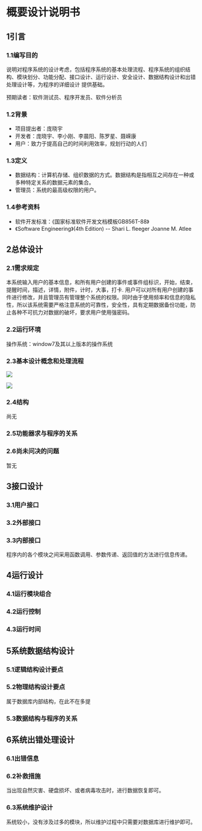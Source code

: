 # 概要设计说明书

## 1引言

### 1.1编写目的

<!--说明编写这份概要设计说明书的目的，指出预期的读者。-->

说明对程序系统的设计考虑，包括程序系统的基本处理流程、程序系统的组织结构、模块划分、功能分配、接口设计、运行设计、安全设计、数据结构设计和出错处理设计等，为程序的详细设计 提供基础。

预期读者：软件测试员、程序开发员、软件分析员

### 1.2背景

<!--说明：-->

<!--- 待开发软件系统的名称；-->

<!--- 列出此项目的任务提出者、开发者、用户以及将运行该软件的计算站（中心）。-->

- 项目提出者：庞晓宇
- 开发者：庞晓宇、李小刚、李晨阳、陈罗星、聂嵘康
- 用户：致力于提高自己的时间利用效率，规划行动的人们

### 1.3定义

<!--列出本文件中用到的专门术语的定义和外文首字母组词的原词组。-->

- 数据结构：计算机存储、组织数据的方式。数据结构是指相互之间存在一种或多种特定关系的数据元素的集合。
- 管理员：系统的最高级权限的用户。

### 1.4参考资料

<!--列出有关的参考文件，如：-->

<!--- 本项目的经核准的计划任务书或合同，上级机关的批文；-->

<!--- 属于本项目的其他已发表文件；-->

<!--- 本文件中各处引用的文件、资料，包括所要用到的软件开发标准。列出这些文件的标题、文件编号、发表日期和出版单位，说明能够得到这些文件资料的来源。-->

- 软件开发标准：《国家标准软件开发文档模板GB856T-88》
- 《Software Engineering》(4th Edition) -- Shari L. fleeger Joanne M. Atlee

## 2总体设计

### 2.1需求规定

本系统输入用户的基本信息，和所有用户创建的事件或事件组标识，开始，结束，提醒时间，描述，详情，附件，计时，大事，打卡.   用户可以对所有用户创建的事件进行修改，并且管理员有管理整个系统的权限。同时由于使用频率和信息的隐私性，所以该系统需要严格注意系统的可靠性，安全性，具有定期数据备份功能，防止各种不可抗力对数据的破坏，要求用户使用强密码。

<!-- 说明对本系统的主要的输入输出项目、处理的功能性能要求，详细的说明可参见附录C。 -->

### 2.2运行环境

操作系统：window7及其以上版本的操作系统

<!-- 简要地说明对本系统的运行环境（包括硬件环境和支持环境）的规定，详细说明参见附录C。 -->

### 2.3基本设计概念和处理流程

![](D:\sed\sed-groupwork\image\概要设计说明书\软工1.PNG)

![](D:\sed\sed-groupwork\image\概要设计说明书\软工2.PNG)

<!-- 说明本系统的基本设计概念和处理流程，尽量使用图表的形式。 -->

### 2.4结构

尚无

<!-- 用一览表及框图的形式说明本系统的系统元素（各层模块、子程序、公用程序等）的划分，扼要说明每个系统元素的标识符和功能，分层次地给出各元素之间的控制与被控制关系. -->

### 2.5功能器求与程序的关系

<!-- 本条用一张如下的矩阵图说明各项功能需求的实现同各块程序的分配关系：
| .         | 程序1 | 程序2 | ……  | 程序n |
| --------- | ----- | ----- | --- | ----- |
| 功能需求1 | √     |       |     |
| 功能需求2 |       | √     |     |
| ……        |       |       |     |
| 功能需求n |       | √     |     | √     | -->

<!-- 说明在本软件系统的工作过程中不得不包含的人工处理过程（如果有的话）。 -->

### 2.6尚未问决的问题

暂无

<!-- 说明在概要设计过程中尚未解决而设计者认为在系统完成之前必须解决的各个问题。 -->

## 3接口设计

### 3.1用户接口

<!-- 说明将向用户提供的命令和它们的语法结构，以及软件的回答信息。 -->

### 3.2外部接口

<!-- 说明本系统同外界的所有接口的安排包括软件与硬件之间的接口、本系统与各支持软件之间的接口关系。 -->

### 3.3内部接口

程序内的各个模块之间采用函数调用、参数传递、返回值的方法进行信息传递。

<!-- 说明本系统之内的各个系统元素之间的接口的安排。 -->

## 4运行设计

### 4.1运行模块组合

<!-- 说明对系统施加不同的外界运行控制时所引起的各种不同的运行模块组合，说明每种运行所历经的内部模块和支持软件。 -->

### 4.2运行控制

<!-- 说明每一种外界的运行控制的方式方法和操作步骤。 -->

### 4.3运行时间

<!-- 说明每种运行模块组合将占用各种资源的时间。 -->

## 5系统数据结构设计

### 5.1逻辑结构设计要点

<!-- 给出本系统内所使用的每个数据结构的名称、标识符以及它们之中每个数据项、记录、文卷和系的标识、定义、长度及它们之间的层次的或表格的相互关系。 -->

### 5.2物理结构设计要点

属于数据库内部结构，在此不在多提

<!-- 给出本系统内所使用的每个数据结构中的每个数据项的存储要求，访问方法、存取单位、存取的物理关系（索引、设备、存储区域）、设计考虑和保密条件。 -->

### 5.3数据结构与程序的关系

<!-- 说明各个数据结构与访问这些数据结构的形式: -->

## 6系统出错处理设计

### 6.1出错信息

<!-- 用一览表的方式说朗每种可能的出错或故障情况出现时，系统输出信息的形式、含意及处理方法。 -->

### 6.2补救措施

当出现自然灾害、硬盘损坏、或者病毒攻击时，进行数据恢复即可。

<!-- 说明故障出现后可能采取的变通措施，包括：
- 后备技术说明准备采用的后备技术，当原始系统数据万一丢失时启用的副本的建立和启动的技术，例如周期性地把磁盘信息记录到磁带上去就是对于磁盘媒体的一种后备技术；
- 降效技术说明准备采用的后备技术，使用另一个效率稍低的系统或方法来求得所需结果的某些部分，例如一个自动系统的降效技术可以是手工操作和数据的人工记录；
- 恢复及再启动技术说明将使用的恢复再启动技术，使软件从故障点恢复执行或使软件从头开始重新运行的方法。 -->

### 6.3系统维护设计

系统较小，没有涉及过多的模块，所以维护过程中只需要对数据库进行维护即可。

<!-- 说明为了系统维护的方便而在程序内部设计中作出的安排，包括在程序中专门安排用于系统的检查与维护的检测点和专用模块。 各个程序之间的对应关系，可采用如下的矩阵图的形式； -->
